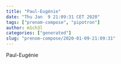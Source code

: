 ```yaml
---
title: "Paul-Eugénie"
date: "Thu Jan  9 21:09:31 CET 2020"
tags: ["prenom-compose", "pipotron"]
author: m1ch3l
categories: ["generated"]
slug: "prenom-compose/2020-01-09-21:09:31"
---
```


Paul-Eugénie
